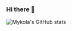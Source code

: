 ### Hi there 👋


![Mykola's GitHub stats](https://github-readme-stats.vercel.app/api?username=silinmykola&count_private=true&theme=cobalt)

<!--
**SilinMykola/silinmykola** is a ✨ _special_ ✨ repository because its `README.md` (this file) appears on your GitHub profile.

Here are some ideas to get you started:

- 🔭 I’m currently working on ...
- 🌱 I’m currently learning ...
- 👯 I’m looking to collaborate on ...
- 🤔 I’m looking for help with ...
- 💬 Ask me about ...
- 📫 How to reach me: ...
- 😄 Pronouns: ...
- ⚡ Fun fact: ...
-->
